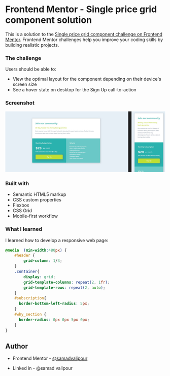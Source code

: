 # Frontend Mentor - Single price grid component solution

This is a solution to the [Single price grid component challenge on Frontend Mentor](https://www.frontendmentor.io/challenges/single-price-grid-component-5ce41129d0ff452fec5abbbc). Frontend Mentor challenges help you improve your coding skills by building realistic projects. 

### The challenge

Users should be able to:

- View the optimal layout for the component depending on their device's screen size
- See a hover state on desktop for the Sign Up call-to-action

### Screenshot

![](./design/first.jpg)

### Built with

- Semantic HTML5 markup
- CSS custom properties
- Flexbox
- CSS Grid
- Mobile-first workflow


### What I learned

I learned how to develop a responsive web page:

```css
@media  (min-width:480px) {
    #header {
        grid-column: 1/3;
    }
    .container{
        display: grid;
        grid-template-columns: repeat(2, 1fr);
        grid-template-rows: repeat(2, auto);
    }
    #subscription{
      border-bottom-left-radius: 5px;
    }
    #why_section {
      border-radius: 0px 0px 5px 0px;
    }
}
```


## Author

- Frontend Mentor - [@samadvalipour](https://www.frontendmentor.io/profile/samadvalipour)

- Linked in - @samad valipour